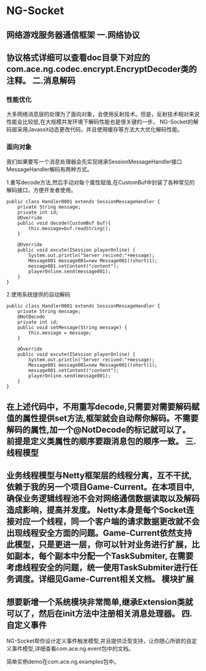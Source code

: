 NG-Socket
=========

网络游戏服务器通信框架
一.网络协议
-----------------------------------  
协议格式详细可以查看doc目录下对应的com.ace.ng.codec.encrypt.EncryptDecoder类的注释。
二.消息解码
-----------------------------------
### 性能优化
大多网络消息层的处理为了面向对象，会使用反射技术。但是，反射技术相对来说性能会比较低,在大规模并发环境下解码性能也是很关键的一步。
NG-Socket的解码层采用Javassit动态更改代码，并且使用缓存等方法大大优化解码性能。

### 面向对象
我们如果要写一个消息处理器会先实现继承SessionMessageHandler接口
MessageHandler解码有两种方式。

1.重写decode方法,然后手动对每个属性赋值,在CustomBuf中封装了各种常见的解码接口，方便开发者使用。

    public class Handler0001 extends SessionMessageHandler {
        private String message;
        private int id;
        @Override
        public void decode(CustomBuf buf){
            this.message=buf.readString();
        }

        @Override
        public void excute(ISession playerOnline) {
            System.out.println("Server recived:"+message);
            Message001 message001=new Message001((short)1);
            message001.setContent("content");
            playerOnline.send(message001);
        }
    }
2.使用系统提供的自动解码

    public class Handler0001 extends SessionMessageHandler {
        private String message;
        @NotDecode
        private int id;
        public void setMessage(String message) {
            this.message = message;
        }

        @Override
        public void excute(ISession playerOnline) {
            System.out.println("Server recived:"+message);
            Message001 message001=new Message001((short)1);
            message001.setContent("content");
            playerOnline.send(message001);
        }
    }
在上述代码中，不用重写decode,只需要对需要解码赋值的属性提供set方法,框架就会自动帮你解码。不需要解码的属性,加一个@NotDecode的标记就可以了。
前提是定义类属性的顺序要跟消息包的顺序一致。
三.线程模型
-----------------------------------
###
业务线程模型与Netty框架层的线程分离，互不干扰,依赖于我的另一个项目Game-Current。在本项目中,确保业务逻辑线程池不会对网络通信数据读取以及解码造成影响，提高并发度。
Netty本身是每个Socket连接对应一个线程，同一个客户端的请求数据更改就不会出现线程安全方面的问题。Game-Current依然支持此模型，只是更进一层，你可以针对业务进行扩展，比如副本，每个副本中分配一个TaskSubmiter,
在需要考虑线程安全的问题，统一使用TaskSubmiter进行任务调度。详细见Game-Current相关文档。
模块扩展
-----------------------------------
想要新增一个系统模块非常简单,继承Extension类就可以了，然后在init方法中注册相关消息处理器。
四.自定义事件
-----------------------------------
NG-Socket帮你设计定义事件触发模型,并且提供泛型支持，让你随心所欲的自定义事件模型,详细查看com.ace.ng.event包中的文档。

简单实例demo在com.ace.ng.examples包中。
